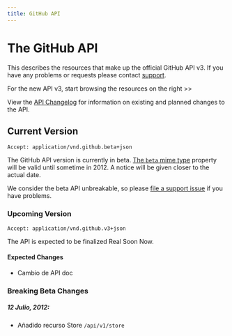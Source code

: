 ```yaml
---
title: GitHub API
---
```


# The GitHub API

This describes the resources that make up the official GitHub API v3. If
you have any problems or requests please contact
[support](mailto:soporte@3sellers.com?subject=APIv1).

For the new API v3, start browsing the resources on the right >>

View the [API Changelog](/v3/changelog) for information on existing and
planned changes to the API.

## Current Version

    Accept: application/vnd.github.beta+json

The GitHub API version is currently in beta.  [The `beta` mime type](/v3/mime/) property will
be valid until sometime in 2012.  A notice will be given closer to the
actual date.

We consider the beta API unbreakable, so please [file a support
issue](https://github.com/contact) if you have problems.

### Upcoming Version

    Accept: application/vnd.github.v3+json

The API is expected to be finalized Real Soon Now.

#### Expected Changes

* Cambio de API doc

### Breaking Beta Changes

##### 12 Julio, 2012:
* Añadido recurso Store `/api/v1/store`